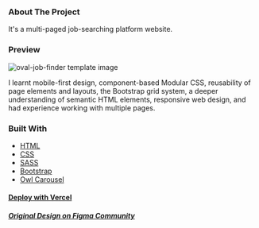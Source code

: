 ### About The Project

It's a multi-paged job-searching platform website.

### Preview
<img src="https://i.ibb.co/ZgJG3z7/oval-template.png" alt="oval-job-finder template image" border="0">

I learnt mobile-first design, component-based Modular CSS, reusability of page elements and layouts, the Bootstrap grid system, a deeper understanding of semantic HTML elements, responsive web design, and had experience working with multiple pages.

### Built With
* [HTML](https://html.spec.whatwg.org/)  
* [CSS](https://developer.mozilla.org/en-US/docs/Web/CSS)  
* [SASS](https://sass-lang.com/)  
* [Bootstrap](https://getbootstrap.com/)  
* [Owl Carousel](https://owlcarousel2.github.io/OwlCarousel2/)
#### [Deploy with Vercel](https://oval-finder.vercel.app/homepage.html)
##### [Original Design on Figma Community](https://www.figma.com/file/0ugxQtFsqDEVbsF6OMeO7F/Oval---Job-Finder-Website-Design?node-id=724%3A0&viewport=231%2C204%2C0.015625)
<br />





